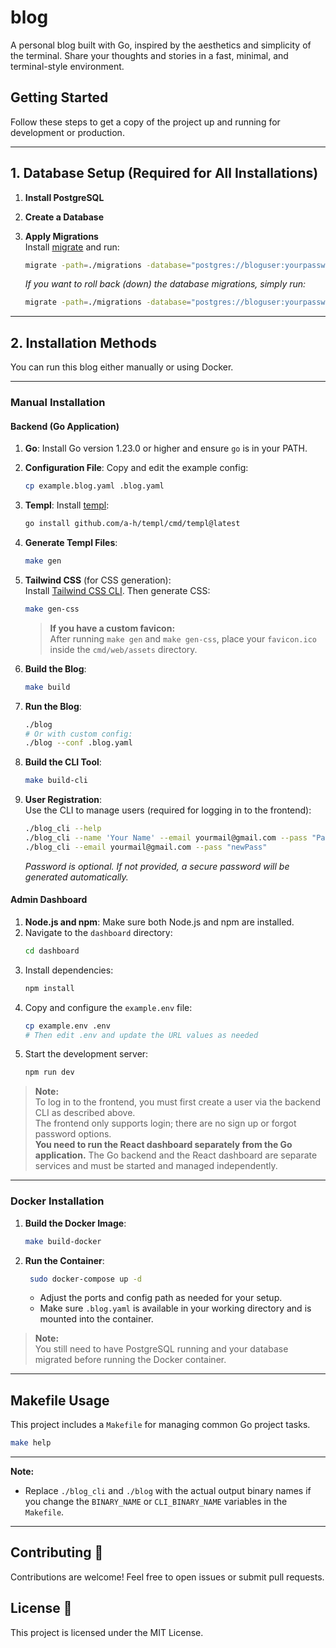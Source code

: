 # blog

A personal blog built with Go, inspired by the aesthetics and simplicity of the terminal. Share your thoughts and stories in a fast, minimal, and terminal-style environment.

## Getting Started

Follow these steps to get a copy of the project up and running for development or production.

---

## 1. Database Setup (Required for All Installations)

1. **Install PostgreSQL**  

2. **Create a Database**  

3. **Apply Migrations**  
   Install [migrate](https://github.com/golang-migrate/migrate) and run:
   ```bash
   migrate -path=./migrations -database="postgres://bloguser:yourpassword@localhost:5432/blogdb?sslmode=disable" up
   ```
   *If you want to roll back (down) the database migrations, simply run:*
   ```bash
   migrate -path=./migrations -database="postgres://bloguser:yourpassword@localhost:5432/blogdb?sslmode=disable" down
   ```

---

## 2. Installation Methods

You can run this blog either manually or using Docker.

---

### Manual Installation

#### **Backend (Go Application)**

1. **Go**: Install Go version 1.23.0 or higher and ensure `go` is in your PATH.
2. **Configuration File**: Copy and edit the example config:
   ```bash
   cp example.blog.yaml .blog.yaml
   ```
3. **Templ**: Install [templ](https://github.com/a-h/templ):
   ```bash
   go install github.com/a-h/templ/cmd/templ@latest
   ```
4. **Generate Templ Files**:
   ```bash
   make gen
   ```
5. **Tailwind CSS** (for CSS generation):  
   Install [Tailwind CSS CLI](https://tailwindcss.com/blog/standalone-cli). Then generate CSS:
   ```bash
   make gen-css
   ```
   > **If you have a custom favicon:**  
   > After running `make gen` and `make gen-css`, place your `favicon.ico` inside the `cmd/web/assets` directory.
6. **Build the Blog**:
   ```bash
   make build
   ```
7. **Run the Blog**:
   ```bash
   ./blog
   # Or with custom config:
   ./blog --conf .blog.yaml
   ```
8. **Build the CLI Tool**:
   ```bash
   make build-cli
   ```

9. **User Registration**:  
   Use the CLI to manage users (required for logging in to the frontend):
   ```bash
   ./blog_cli --help
   ./blog_cli --name 'Your Name' --email yourmail@gmail.com --pass "Pass"
   ./blog_cli --email yourmail@gmail.com --pass "newPass"
   ```
   *Password is optional. If not provided, a secure password will be generated automatically.*

#### **Admin Dashboard**

1. **Node.js and npm**: Make sure both Node.js and npm are installed.
2. Navigate to the `dashboard` directory:
   ```bash
   cd dashboard
   ```
3. Install dependencies:
   ```bash
   npm install
   ```
4. Copy and configure the `example.env` file:
   ```bash
   cp example.env .env
   # Then edit .env and update the URL values as needed
   ```
5. Start the development server:
   ```bash
   npm run dev
   ```

> **Note:**  
> To log in to the frontend, you must first create a user via the backend CLI as described above.  
> The frontend only supports login; there are no sign up or forgot password options.  
> **You need to run the React dashboard separately from the Go application.** The Go backend and the React dashboard are separate services and must be started and managed independently.

---

### Docker Installation

1. **Build the Docker Image**:
   ```bash
   make build-docker
   ```
2. **Run the Container**:
   ```bash
    sudo docker-compose up -d
   ```
   - Adjust the ports and config path as needed for your setup.
   - Make sure `.blog.yaml` is available in your working directory and is mounted into the container.

> **Note:**  
> You still need to have PostgreSQL running and your database migrated before running the Docker container.

---

## Makefile Usage

This project includes a `Makefile` for managing common Go project tasks. 
```bash
make help
```

---

**Note:**  
- Replace `./blog_cli` and `./blog` with the actual output binary names if you change the `BINARY_NAME` or `CLI_BINARY_NAME` variables in the `Makefile`.

---

## Contributing 🤝

Contributions are welcome! Feel free to open issues or submit pull requests.

## License 📜

This project is licensed under the MIT License.
